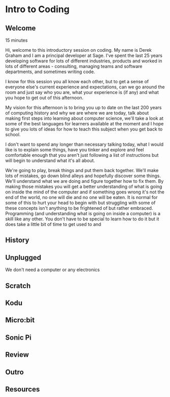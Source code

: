 # Intro to Coding

## Welcome

15 minutes

Hi, welcome to this introductory session on coding. My name is Derek Graham and I am a principal developer at Sage. I've spent the last 25 years developing software for lots of different industries, products and worked in lots of different areas - consulting, managing teams and software departments, and sometimes writing code.

I know for this session you all know each other, but to
get a sense of everyone else's current experience and expectations, can we go around the room and just say who you are, what your experience is (if any) and what you hope to get out of this afternoon.

My vision for this afternoon is to bring you up to date on the last 200 years of computing history and why we are where we are today, talk about making first steps into learning about computer science, we'll take a look at some of the best languages for learners available at the moment and I hope to give you lots of ideas for how to teach this subject when you get back to school.

I don't want to spend any longer than necessary talking today, what I would like is to explain some things, have you tinker and explore and feel comfortable enough that you aren't just following a list of instructions but will begin to understand what it's all about.

We're going to play, break things and put them back together. We'll make lots of mistakes, go down blind alleys and hopefully discover some things. We'll understand what we are doing and figure together how to fix them. By making those mistakes you will get a better understanding of what is going on inside the mind of the computer and if something goes wrong it's not the end of the world, no one will die and no one will be eaten. It is normal for some of this to hurt your head to begin with but struggling with some of these concepts isn't anything to be frightened of but rather embraced. Programming (and understanding what is going on inside a computer) is a skill like any other. You don't have to be special to learn how to do it but it does take a little bit of time to get used to and  

## History



## Unplugged

We don't need a computer or any electronics

## Scratch


## Kodu



## Micro:bit


## Sonic Pi


## Review


## Outro


## Resources
